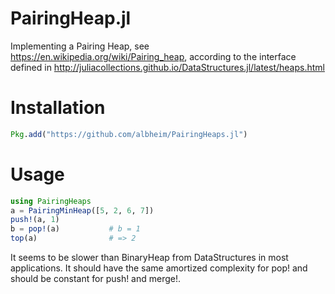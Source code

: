 # PairingHeap.jl

Implementing a Pairing Heap, see https://en.wikipedia.org/wiki/Pairing_heap, according to the interface defined in http://juliacollections.github.io/DataStructures.jl/latest/heaps.html

# Installation
```julia
Pkg.add("https://github.com/albheim/PairingHeaps.jl")
```

# Usage
```julia
using PairingHeaps
a = PairingMinHeap([5, 2, 6, 7])
push!(a, 1)
b = pop!(a)           # b = 1
top(a)                # => 2
```

It seems to be slower than BinaryHeap from DataStructures in most applications. 
It should have the same amortized complexity for pop! and should be constant for push! and merge!. 
